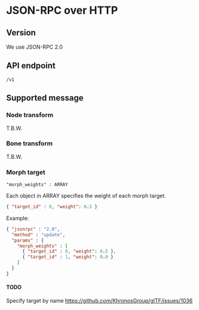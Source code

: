 # JSON-RPC over HTTP

## Version

We use JSON-RPC 2.0

## API endpoint

```
/v1
```

## Supported message

### Node transform

T.B.W.

### Bone transform

T.B.W.

### Morph target

```
"morph_weights" : ARRAY
```

Each object in ARRAY specifies the weight of each morph target.

```json
{ "target_id" : 0, "weight": 0.5 }
```

Example:

```json
{ "jsonrpc" : "2.0",
  "method" : "update",
  "params" : {
    "morph_weights" : [
      { "target_id" : 0, "weight": 0.5 },
      { "target_id" : 1, "weight": 0.0 }
    ]
  }
}
```

#### TODO

Specify target by name https://github.com/KhronosGroup/glTF/issues/1036
